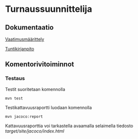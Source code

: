 # Turnaussuunnittelija

## Dokumentaatio


[Vaatimusmäärittely](https://github.com/StarSovu/ot-harjoitustyo/blob/master/dokumentaatio/vaatimusmaarittely.md)

[Tuntikirjanpito](https://github.com/StarSovu/ot-harjoitustyo/blob/master/dokumentaatio/tuntikirjanpito.md)

## Komentorivitoiminnot

### Testaus

Testit suoritetaan komennolla

```
mvn test
```

Testikattavuusraportti luodaan komennolla

```
mvn jacoco:report
```

Kattavuusraporttia voi tarkastella avaamalla selaimella tiedosto _target/site/jacoco/index.html_

